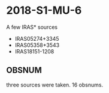 # 2018-S1-MU-6

A few IRAS* sources

* IRAS05274+3345
* IRAS05358+3543
* IRAS18151-1208

## OBSNUM

three sources were taken. 16 obsnums.
